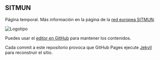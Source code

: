 ## SITMUN

Página temporal. Más información en la página de la [red europea SITMUN](http://sitmun.org/).

![Logotipo](https://sitmun.github.io/images/redsitmun.jpeg)

Puedes usar el [editor en GitHub](https://github.com/sitmun/sitmun.github.io/edit/master/index.md) para mantener los contenidos.

Cada commit a este repositorio provoca que GitHub Pages ejecute [Jekyll](https://jekyllrb.com/) para reconstruir el sitio.
